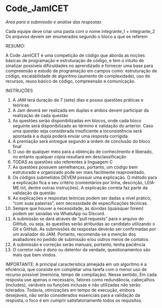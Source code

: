 # Code_JamICET
*Area para a submissão e análise das respostas*

Cada equipe deve criar uma pasta com o nome integrante_1 + integrante_2
Os arquivos devem ser enumerados segundo o bloco a que se referem

RESUMO:

A Code JamICET é uma competição de código que aborda as noções básicas de programação e estruturação de código, e tem o intuito de sinalizar possíveis dificuldades no aprendizado e fornecer uma base para compreensão e estudo de programação em campos como: estruturação de código, escalabilidade de algoritmo (aumento de complexidade), uso de recursos, reuso básico de código, compreensão e comunicação.

INSTRUÇÕES
1.	A JAM terá duração de 7 (sete) dias e possui questões práticas e teóricas
2.	A Jam deverá ser realizada em duplas e ambos devem participar da realização de cada questão
3.	As questões serão disponibilizadas em blocos, onde cada bloco seguinte será disponibilizado ao término e validação do anterior. Caso uma questão seja considerada insuficiente a inconsistência será apontada e a dupla poderá enviar uma resposta corrigida.
4.	A premiação será entregue segundo a ordem de conclusão do bloco final
5.	O uso de qualquer meio para a obtenção de conhecimento é liberado, no entanto qualquer cópia resultará em desclassificação
6.	TODAS as questões são referentes à linguagem C
7.	As questões possuem semelhanças, portanto, um código bem estruturado e organizado pode ser mais facilmente reaproveitado.
8.	Os códigos submetidos DEVEM possuir uma explicação. O método para a explicação fica a seu critério (comentários por linha, descrição, LEIA-ME.txt, dentre outras instruções). A explicação correta faz parte da validação da questão
9.	As explicações e respostas teóricas podem ser dadas a nível prático, “com suas palavras”, sem necessidade de especificações técnicas.
10.	Sempre que houver a necessidade, às dúvidas (quaisquer forem) podem ser sanadas via WhatsApp ou Discord. 
11.	A submissão se dará através de “pull requests” para o arquivo do GitHub, ou seja, às questões serão atribuídas ao candidato utilizando o Git e GitHub. As submissões de respostas deverão ser confirmadas por um avaliador do JAM. Portanto, recomenda-se a menção dos avaliadores no pedido de submissão e/ou outros meios de contatos.
12.	A submissão e correção serão manuais, portanto, tenha paciência
13.	O corretor não é dono ou detentor da verdade, questionamentos são mais que bem vindos.

IMPORTANTE: A principal característica almejada em um algoritmo é a eficiência, que consiste em completar uma tarefa com o menor uso de recurso possível (memória, tempo de compilação). Nesse sentido, Em cada resposta use apenas o necessário, fatores como redundância, cabeçalhos (includes), variáveis ou funções inclusas e não utilizadas não serão tolerados. Todavia, otimizações em tempo de execução, embora desejáveis, não serão considerados essenciais para a validação da resposta, o foco é em cumprir satisfatoriamente todos os requisitos.
